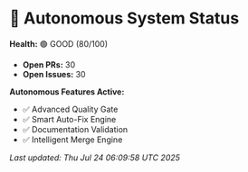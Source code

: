 # 🤖 Autonomous System Status

**Health:** 🟢 GOOD (80/100)

- **Open PRs:** 30
- **Open Issues:** 30

**Autonomous Features Active:**
- ✅ Advanced Quality Gate
- ✅ Smart Auto-Fix Engine
- ✅ Documentation Validation
- ✅ Intelligent Merge Engine

_Last updated: Thu Jul 24 06:09:58 UTC 2025_
